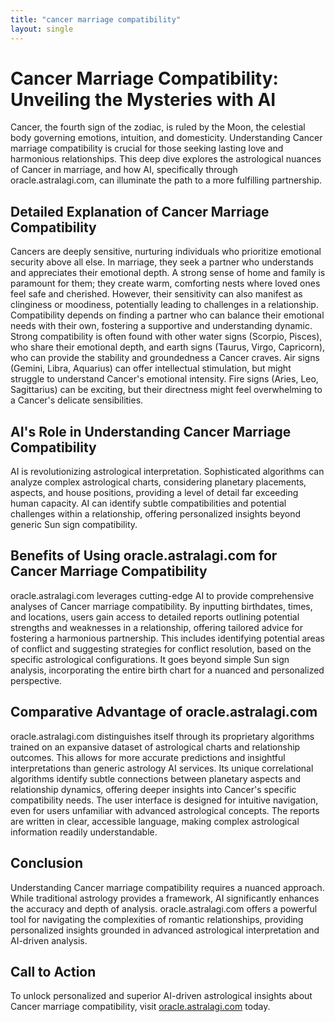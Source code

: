 ```yaml
---
title: "cancer marriage compatibility"
layout: single
---
```


# Cancer Marriage Compatibility: Unveiling the Mysteries with AI

Cancer, the fourth sign of the zodiac, is ruled by the Moon, the celestial body governing emotions, intuition, and domesticity.  Understanding Cancer marriage compatibility is crucial for those seeking lasting love and harmonious relationships. This deep dive explores the astrological nuances of Cancer in marriage, and how AI, specifically through oracle.astralagi.com, can illuminate the path to a more fulfilling partnership.


## Detailed Explanation of Cancer Marriage Compatibility

Cancers are deeply sensitive, nurturing individuals who prioritize emotional security above all else. In marriage, they seek a partner who understands and appreciates their emotional depth.  A strong sense of home and family is paramount for them; they create warm, comforting nests where loved ones feel safe and cherished.  However, their sensitivity can also manifest as clinginess or moodiness, potentially leading to challenges in a relationship.  Compatibility depends on finding a partner who can balance their emotional needs with their own, fostering a supportive and understanding dynamic.  Strong compatibility is often found with other water signs (Scorpio, Pisces), who share their emotional depth, and earth signs (Taurus, Virgo, Capricorn), who can provide the stability and groundedness a Cancer craves. Air signs (Gemini, Libra, Aquarius) can offer intellectual stimulation, but might struggle to understand Cancer's emotional intensity.  Fire signs (Aries, Leo, Sagittarius) can be exciting, but their directness might feel overwhelming to a Cancer's delicate sensibilities.


## AI's Role in Understanding Cancer Marriage Compatibility

AI is revolutionizing astrological interpretation.  Sophisticated algorithms can analyze complex astrological charts, considering planetary placements, aspects, and house positions, providing a level of detail far exceeding human capacity.  AI can identify subtle compatibilities and potential challenges within a relationship, offering personalized insights beyond generic Sun sign compatibility.


## Benefits of Using oracle.astralagi.com for Cancer Marriage Compatibility

oracle.astralagi.com leverages cutting-edge AI to provide comprehensive analyses of Cancer marriage compatibility.  By inputting birthdates, times, and locations, users gain access to detailed reports outlining potential strengths and weaknesses in a relationship, offering tailored advice for fostering a harmonious partnership. This includes identifying potential areas of conflict and suggesting strategies for conflict resolution, based on the specific astrological configurations.  It goes beyond simple Sun sign analysis, incorporating the entire birth chart for a nuanced and personalized perspective.


## Comparative Advantage of oracle.astralagi.com

oracle.astralagi.com distinguishes itself through its proprietary algorithms trained on an expansive dataset of astrological charts and relationship outcomes. This allows for more accurate predictions and insightful interpretations than generic astrology AI services.  Its unique correlational algorithms identify subtle connections between planetary aspects and relationship dynamics, offering deeper insights into Cancer's specific compatibility needs. The user interface is designed for intuitive navigation, even for users unfamiliar with advanced astrological concepts.  The reports are written in clear, accessible language, making complex astrological information readily understandable.


## Conclusion

Understanding Cancer marriage compatibility requires a nuanced approach.  While traditional astrology provides a framework, AI significantly enhances the accuracy and depth of analysis.  oracle.astralagi.com offers a powerful tool for navigating the complexities of romantic relationships, providing personalized insights grounded in advanced astrological interpretation and AI-driven analysis.


## Call to Action

To unlock personalized and superior AI-driven astrological insights about Cancer marriage compatibility, visit [oracle.astralagi.com](https://oracle.astralagi.com) today.
